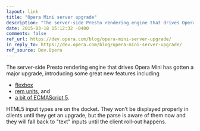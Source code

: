 ```yaml
---
layout: link
title: "Opera Mini server upgrade"
description: "The server-side Presto rendering engine that drives Opera Mini has gotten a major upgrade, introducing some great new features."
date: 2015-03-18 15:12:32 -0400
comments: false
ref_url: https://dev.opera.com/blog/opera-mini-server-upgrade/
in_reply_to: https://dev.opera.com/blog/opera-mini-server-upgrade/
ref_source: Dev.Opera
---
```


The server-side Presto rendering engine that drives Opera Mini has gotten a major upgrade, introducing some great new features including

* [flexbox](http://www.w3.org/TR/css3-flexbox/)
* [rem units](http://www.w3.org/TR/css3-values/#rem-unit), and
* [a bit of ECMAScript 5](https://dev.opera.com/blog/opera-mini-server-upgrade/#ecmascript-5).

HTML5 input types are on the docket. They won’t be displayed properly in clients until they get an upgrade, but the parse is aware of them now and they will fall back to "text" inputs until the client roll-out happens.